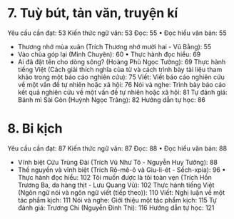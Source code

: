 # 7. Tuỳ bút, tản văn, truyện kí

Yêu cầu cần đạt: 53
Kiến thức ngữ văn: 53
Đọc: 55
• Đọc hiểu văn bản: 55
- Thương nhớ mùa xuân (Trích Thương nhớ mười hai - Vũ Bằng): 55
- Vào chùa góp lại (Minh Chuyên): 60
• Thực hành đọc hiểu: 69
- Ai đã đặt tên cho dòng sông? (Hoàng Phủ Ngọc Tường): 69
Thực hành tiếng Việt (Cách giải thích nghĩa của từ và cách trình bày tài liệu tham khảo trong một báo cáo nghiên cứu): 75
Viết: Viết báo cáo nghiên cứu về một vấn đề tự nhiên hoặc xã hội: 76
Nói và nghe: Trình bày báo cáo kết quả nghiên cứu về một vấn đề tự nhiên hoặc xã hội: 81
Tự đánh giá: Bánh mì Sài Gòn (Huỳnh Ngọc Trảng): 82
Hướng dẫn tự học: 86

# 8. Bi kịch

Yêu cầu cần đạt: 87
Kiến thức ngữ văn: 87
Đọc: 88
• Đọc hiểu văn bản: 88
- Vĩnh biệt Cửu Trùng Đài (Trích Vũ Như Tô - Nguyễn Huy Tưởng): 88
- Thề nguyền và vĩnh biệt (Trích Rô-mê-ô và Giu-li-ét - Sếch-xpia): 96
• Thực hành đọc hiểu: 102
Tôi muốn được là tôi toàn vẹn (Trích Hồn Trương Ba, da hàng thịt - Lưu Quang Vũ): 102
Thực hành tiếng Việt (Ngôn ngữ nói và ngôn ngữ viết (tiếp theo)): 110
Viết: Nghị luận về một tác phẩm kịch: 111
Nói và nghe: Giới thiệu một tác phẩm kịch: 115
Tự đánh giá: Trương Chi (Nguyễn Đình Thi): 116
Hướng dẫn tự học: 121
